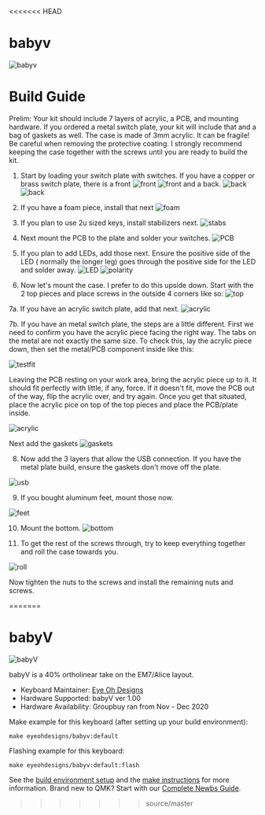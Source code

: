 <<<<<<< HEAD
# babyv

![babyv](https://i.imgur.com/iRUm9I5.jpg)

# Build Guide

Prelim: Your kit should include 7 layers of acrylic, a PCB, and mounting hardware. If you ordered a metal switch plate, your kit will include that and a bag of gaskets as well. The case is made of 3mm acrylic. It can be fragile! Be careful when removing the protective coating. I strongly recommend keeping the case together with the screws until you are ready to build the kit.

1. Start by loading your switch plate with switches. If you have a copper or brass switch plate, there is a front ![front](https://imgur.com/Xw7RRG9.jpg)
![front](https://imgur.com/fmvCMpN.jpg)
and a back. ![back](https://imgur.com/rO5r1PT.jpg)
![back](https://imgur.com/pNwvtZ9.jpg)

2. If you have a foam piece, install that next
![foam](https://imgur.com/NCm9kff.jpg)

3. If you plan to use 2u sized keys, install stabilizers next.
![stabs](https://i.imgur.com/k5sBkhG.jpg)

4. Next mount the PCB to the plate and solder your switches.
![PCB](https://imgur.com/Y6cZu9N.jpg)

5. If you plan to add LEDs, add those next. Ensure the positive side of the LED ( normally the longer leg) goes through the positive side for the LED and solder away.
![LED](https://imgur.com/5lwgMsH.jpg)
![polarity](https://imgur.com/WsaDuD6.jpg)

6. Now let's mount the case. I prefer to do this upside down. Start with the 2 top pieces and place screws in the outside 4 corners like so:
![top](https://imgur.com/yG30xCY.jpg)

7a. If you have an acrylic switch plate, add that next. 
![acrylic](https://imgur.com/gzaugVM.jpg)

7b. If you have an metal switch plate, the steps are a little different. First we need to confirm you have the acrylic piece facing the right way. The tabs on the metal are not exactly the same size. To check this, lay the acrylic piece down, then set the metal/PCB component inside like this:

![testfit](https://imgur.com/YXshQl6.jpg)

Leaving the PCB resting on your work area, bring the acrylic piece up to it. It should fit perfectly with little, if any, force. If it doesn't fit, move the PCB out of the way, flip the acrylic over, and try again. Once you get that situated, place the acrylic pice on top of the top pieces and place the PCB/plate inside.

![acrylic](https://imgur.com/KOWSrOL.jpg)

Next add the gaskets
![gaskets](https://imgur.com/OHPtqJ7.jpg)

8. Now add the 3 layers that allow the USB connection. If you have the metal plate build, ensure the gaskets don't move off the plate.

![usb](https://imgur.com/hCiRfFA.jpg)

9. If you bought aluminum feet, mount those now.

![feet](https://imgur.com/W8YwxPt.jpg)

10. Mount the bottom. 
![bottom](https://imgur.com/LYYBUjU.jpg)

11. To get the rest of the screws through, try to keep everything together and roll the case towards you.

![roll](https://imgur.com/ZvjLUCI.jpg)

Now tighten the nuts to the screws and install the remaining nuts and screws.


=======
# babyV

![babyV](https://i.imgur.com/iRUm9I5l.jpg)

babyV is a 40% ortholinear take on the EM7/Alice layout.

* Keyboard Maintainer: [Eye Oh Designs](https://github.com/joedinkle)
* Hardware Supported: babyV ver 1.00
* Hardware Availability: Groupbuy ran from Nov - Dec 2020

Make example for this keyboard (after setting up your build environment):

    make eyeohdesigns/babyv:default

Flashing example for this keyboard:

    make eyeohdesigns/babyv:default:flash

See the [build environment setup](https://docs.qmk.fm/#/getting_started_build_tools) and the [make instructions](https://docs.qmk.fm/#/getting_started_make_guide) for more information. Brand new to QMK? Start with our [Complete Newbs Guide](https://docs.qmk.fm/#/newbs).
>>>>>>> source/master
